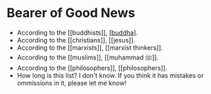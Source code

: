# Bearer of Good News

- According to the [[buddhists]], [[buddha]].
- According to the [[christians]], [[jesus]].
- According to the [[marxists]], [[marxist thinkers]].
- According to the [[muslims]], [[muhammad ﷺ]].
- According to the [[philosophers]], [[philosophers]].
- How long is this list? I don't know. If you think it has mistakes or ommissions in it, please let me know!


[//begin]: # "Autogenerated link references for markdown compatibility"
[buddha]: buddha "Buddha"
[//end]: # "Autogenerated link references"